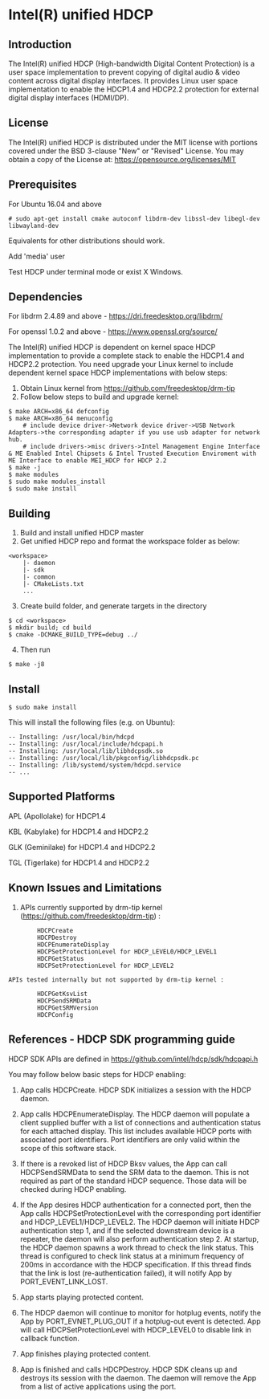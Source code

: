 # Intel(R) unified HDCP


## Introduction

The Intel(R) unified HDCP (High-bandwidth Digital Content Protection) is a user space implementation to prevent copying of digital audio & video content across digital display interfaces. It provides Linux user space implementation to enable the HDCP1.4 and HDCP2.2 protection for external digital display interfaces (HDMI/DP).


## License

The Intel(R) unified HDCP is distributed under the MIT license with portions covered under the BSD 3-clause "New" or "Revised" License. You may obtain a copy of the License at:
https://opensource.org/licenses/MIT


## Prerequisites

For Ubuntu 16.04 and above
```
# sudo apt-get install cmake autoconf libdrm-dev libssl-dev libegl-dev libwayland-dev
```
Equivalents for other distributions should work.

Add 'media' user 

Test HDCP under terminal mode or exist X Windows.


## Dependencies

For libdrm 2.4.89 and above - https://dri.freedesktop.org/libdrm/

For openssl 1.0.2 and above - https://www.openssl.org/source/

The Intel(R) unified HDCP is dependent on kernel space HDCP implementation to provide a complete stack to enable the HDCP1.4 and HDCP2.2 protection. You need upgrade your Linux kernel to include dependent kernel space HDCP implementations with below steps:
1.  Obtain Linux kernel from https://github.com/freedesktop/drm-tip
2.  Follow below steps to build and upgrade kernel:
```
$ make ARCH=x86_64 defconfig
$ make ARCH=x86_64 menuconfig
    # include device driver->Network device driver->USB Network Adapters->the corresponding adapter if you use usb adapter for network hub.
    # include drivers->misc drivers->Intel Management Engine Interface & ME Enabled Intel Chipsets & Intel Trusted Execution Enviroment with ME Interface to enable MEI_HDCP for HDCP 2.2
$ make -j
$ make modules
$ sudo make modules_install
$ sudo make install
```

## Building

1.  Build and install unified HDCP master
2.  Get unified HDCP repo and format the workspace folder as below:
```
<workspace>
    |- daemon
    |- sdk
    |- common
    |- CMakeLists.txt
    ...
```
3. Create build folder, and generate targets in the directory
```
$ cd <workspace>
$ mkdir build; cd build
$ cmake -DCMAKE_BUILD_TYPE=debug ../
```
4.  Then run
```
$ make -j8
```

## Install

```
$ sudo make install
```
This will install the following files (e.g. on Ubuntu):
```
-- Installing: /usr/local/bin/hdcpd
-- Installing: /usr/local/include/hdcpapi.h
-- Installing: /usr/local/lib/libhdcpsdk.so
-- Installing: /usr/local/lib/pkgconfig/libhdcpsdk.pc
-- Installing: /lib/systemd/system/hdcpd.service
-- ...
```


## Supported Platforms

APL (Apollolake)    for HDCP1.4

KBL (Kabylake)      for HDCP1.4 and HDCP2.2

GLK (Geminilake)    for HDCP1.4 and HDCP2.2

TGL (Tigerlake)     for HDCP1.4 and HDCP2.2


## Known Issues and Limitations

1.  APIs currently supported by drm-tip kernel (https://github.com/freedesktop/drm-tip) :
```
        HDCPCreate
        HDCPDestroy
        HDCPEnumerateDisplay
        HDCPSetProtectionLevel for HDCP_LEVEL0/HDCP_LEVEL1
        HDCPGetStatus
        HDCPSetProtectionLevel for HDCP_LEVEL2
```
    APIs tested internally but not supported by drm-tip kernel :
```
        HDCPGetKsvList
        HDCPSendSRMData
        HDCPGetSRMVersion
        HDCPConfig
```



## References - HDCP SDK programming guide

HDCP SDK APIs are defined in https://github.com/intel/hdcp/sdk/hdcpapi.h

You may follow below basic steps for HDCP enabling:
1.  App calls HDCPCreate. HDCP SDK initializes a session with the HDCP daemon.

2.  App calls HDCPEnumerateDisplay. The HDCP daemon will populate a client supplied buffer with a list of connections and authentication status for each attached display. This list includes available HDCP ports with associated port identifiers. Port identifiers are only valid within the scope of this software stack.

3.  If there is a revoked list of HDCP Bksv values, the App can call HDCPSendSRMData to send the SRM data to the daemon. This is not required as part of the standard HDCP sequence. Those data will be checked during HDCP enabling.

4.  If the App desires HDCP authentication for a connected port, then the App calls HDCPSetProtectionLevel with the corresponding port identifier and HDCP_LEVEL1/HDCP_LEVEL2. The HDCP daemon will initiate HDCP authentication step 1, and if the selected downstream device is a repeater, the daemon will also perform authentication step 2. At startup, the HDCP daemon spawns a work thread to check the link status. This thread is configured to check link status at a minimum frequency of 200ms in accordance with the HDCP specification. If this thread finds that the link is lost (re-authentication failed), it will notify App by PORT_EVENT_LINK_LOST.

5.  App starts playing protected content.

6.  The HDCP daemon will continue to monitor for hotplug events, notify the App by PORT_EVNET_PLUG_OUT if a hotplug-out event is detected. App will call HDCPSetProtectionLevel with HDCP_LEVEL0 to disable link in callback function.

7.  App finishes playing protected content.

8.  App is finished and calls HDCPDestroy. HDCP SDK cleans up and destroys its session with the daemon. The daemon will remove the App from a list of active applications using the port.
